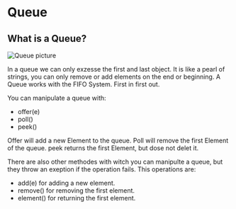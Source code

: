 # Queue
## What is a Queue?

![Queue picture](https://cdn.pixabay.com/photo/2018/03/11/15/35/duck-3217049_1280.jpg)

In a queue we can only exzesse the first and last object. It is like a pearl of strings, you can only remove or add elements on the end or beginning. A Queue works with the FIFO System. First in first out. 

You can manipulate a queue with:
- offer(e) 
- poll()
- peek()

Offer will add a new Element to the queue.
Poll will remove the first Element of the queue.
peek returns the first Element, but dose not delet it. 

There are also other methodes with witch you can manipulte a queue, but they throw an exeption if the operation fails. This operations are:
- add(e) for adding a new element.
- remove() for removing the first element.
- element() for returning the first element. 
